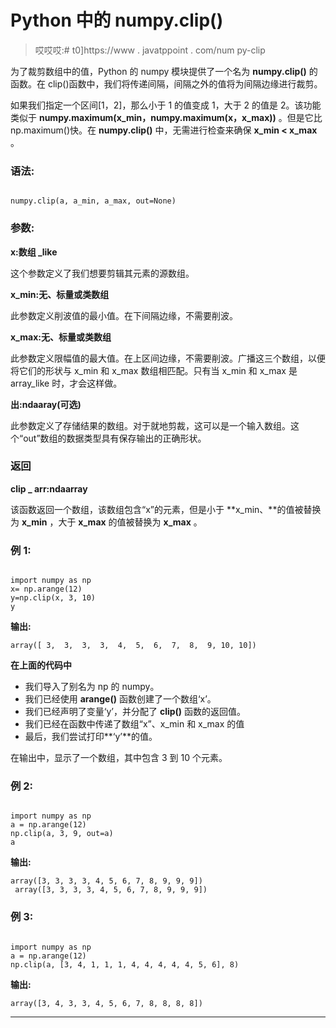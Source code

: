 # Python 中的 numpy.clip()

> 哎哎哎:# t0]https://www . javatppoint . com/num py-clip

为了裁剪数组中的值，Python 的 numpy 模块提供了一个名为 **numpy.clip()** 的函数。在 clip()函数中，我们将传递间隔，间隔之外的值将为间隔边缘进行裁剪。

如果我们指定一个区间[1，2]，那么小于 1 的值变成 1，大于 2 的值是 2。该功能类似于 **numpy.maximum(x_min，numpy.maximum(x，x_max))** 。但是它比 np.maximum()快。在 **numpy.clip()** 中，无需进行检查来确保 **x_min < x_max** 。

### 语法:

```

numpy.clip(a, a_min, a_max, out=None)

```

### 参数:

**x:数组 _like**

这个参数定义了我们想要剪辑其元素的源数组。

**x_min:无、标量或类数组**

此参数定义削波值的最小值。在下间隔边缘，不需要削波。

**x_max:无、标量或类数组**

此参数定义限幅值的最大值。在上区间边缘，不需要削波。广播这三个数组，以便将它们的形状与 x_min 和 x_max 数组相匹配。只有当 x_min 和 x_max 是 array_like 时，才会这样做。

**出:ndaaray(可选)**

此参数定义了存储结果的数组。对于就地剪裁，这可以是一个输入数组。这个“out”数组的数据类型具有保存输出的正确形状。

### 返回

**clip _ arr:ndaarray**

该函数返回一个数组，该数组包含“x”的元素，但是小于 **x_min、**的值被替换为 **x_min** ，大于 **x_max** 的值被替换为 **x_max** 。

### 例 1:

```

import numpy as np
x= np.arange(12)
y=np.clip(x, 3, 10)
y

```

**输出:**

```
array([ 3,  3,  3,  3,  4,  5,  6,  7,  8,  9, 10, 10])

```

**在上面的代码中**

*   我们导入了别名为 np 的 numpy。
*   我们已经使用 **arange()** 函数创建了一个数组‘x’。
*   我们已经声明了变量‘y’，并分配了 **clip()** 函数的返回值。
*   我们已经在函数中传递了数组“x”、x_min 和 x_max 的值
*   最后，我们尝试打印**‘y’**的值。

在输出中，显示了一个数组，其中包含 3 到 10 个元素。

### 例 2:

```

import numpy as np
a = np.arange(12)
np.clip(a, 3, 9, out=a)
a

```

**输出:**

```
array([3, 3, 3, 3, 4, 5, 6, 7, 8, 9, 9, 9])
 array([3, 3, 3, 3, 4, 5, 6, 7, 8, 9, 9, 9])

```

### 例 3:

```

import numpy as np
a = np.arange(12)
np.clip(a, [3, 4, 1, 1, 1, 4, 4, 4, 4, 4, 5, 6], 8)

```

**输出:**

```
array([3, 4, 3, 3, 4, 5, 6, 7, 8, 8, 8, 8])

```

* * *